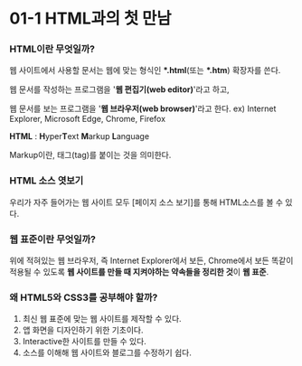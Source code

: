 # 01-1 HTML과의 첫 만남

### HTML이란 무엇일까?

웹 사이트에서 사용할 문서는 웹에 맞는 형식인 **\*.html**\(또는 **\*.htm**\) 확장자를 쓴다.

웹 문서를 작성하는 프로그램을 '**웹 편집기\(web editor\)**'라고 하고,

웹 문서를 보는 프로그램을 '**웹 브라우저\(web browser\)**'라고 한다. ex\) Internet Explorer, Microsoft Edge, Chrome, Firefox

**HTML** : **H**yper**T**ext **M**arkup **L**anguage

Markup이란, 태그\(tag\)를 붙이는 것을 의미한다.

### HTML 소스 엿보기

우리가 자주 들어가는 웹 사이트 모두 \[페이지 소스 보기\]를 통해 HTML소스를 볼 수 있다.

### 웹 표준이란 무엇일까?

위에 적혀있는 웹 브라우저, 즉 Internet Explorer에서 보든, Chrome에서 보든 똑같이 적용될 수 있도록 **웹 사이트를 만들 때 지켜야하는 약속들을 정리한 것**이 **웹 표준**.

### 왜 HTML5와 CSS3를 공부해야 할까?

1. 최신 웹 표준에 맞는 웹 사이트를 제작할 수 있다.
2. 앱 화면을 디자인하기 위한 기초이다.
3. Interactive한 사이트를 만들 수 있다.
4. 소스를 이해해 웹 사이트와 블로그를 수정하기 쉽다.



